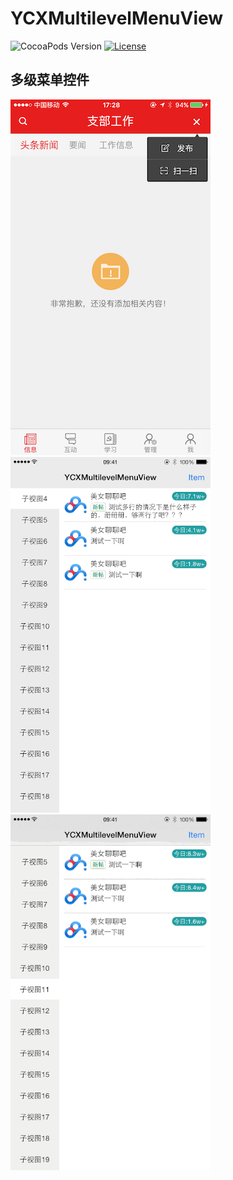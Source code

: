 # YCXMultilevelMenuView

![CocoaPods Version](https://img.shields.io/cocoapods/v/YCXMultilevelMenuView.svg?style=flat)
[![License](https://img.shields.io/github/license/aster0id/YCXMultilevelMenuView.svg?style=flat)](https://github.com/Aster0id/YCXMultilevelMenuView/blob/master/LICENSE)

多级菜单控件
-----------

<img src="https://github.com/Aster0id/YCXMultilevelMenuView/blob/master/Assets/IMG_1877.PNG" width="320">
<img src="https://github.com/Aster0id/YCXMultilevelMenuView/blob/master/Assets/YCXMultilevelMenuView_img_1.gif" width="320">
<img src="https://github.com/Aster0id/YCXMultilevelMenuView/blob/master/Assets/YCXMultilevelMenuView_img_2.gif" width="320">
